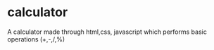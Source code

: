 # calculator
A calculator made through html,css, javascript which performs basic operations (+,-,/,%)
